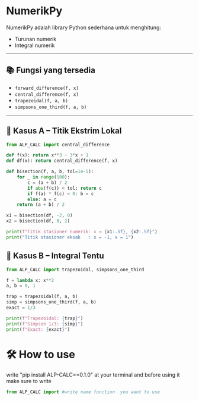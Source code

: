 # NumerikPy

NumerikPy adalah library Python sederhana untuk menghitung:
- Turunan numerik
- Integral numerik

---

## 📚 Fungsi yang tersedia

- `forward_difference(f, x)`
- `central_difference(f, x)`
- `trapezoidal(f, a, b)`
- `simpsons_one_third(f, a, b)`

---

## 📌 Kasus A – Titik Ekstrim Lokal

```python
from ALP_CALC import central_difference

def f(x): return x**3 - 3*x + 1
def df(x): return central_difference(f, x)

def bisection(f, a, b, tol=1e-5):
    for _ in range(100):
        c = (a + b) / 2
        if abs(f(c)) < tol: return c
        if f(a) * f(c) < 0: b = c
        else: a = c
    return (a + b) / 2

x1 = bisection(df, -2, 0)
x2 = bisection(df, 0, 2)

print(f"Titik stasioner numerik: x ≈ {x1:.5f}, {x2:.5f}")
print("Titik stasioner eksak   : x = -1, x = 1")
```
## 📌 Kasus B – Integral Tentu

```python
from ALP_CALC import trapezoidal, simpsons_one_third

f = lambda x: x**2
a, b = 0, 1

trap = trapezoidal(f, a, b)
simp = simpsons_one_third(f, a, b)
exact = 1/3

print(f"Trapezoidal: {trap}")
print(f"Simpson 1/3: {simp}")
print(f"Exact: {exact}")
```

# 🛠️ How to use
write "pip install ALP-CALC==0.1.0" at your terminal and before using it make sure to write
```python
from ALP_CALC import #write name function  you want to use
```
